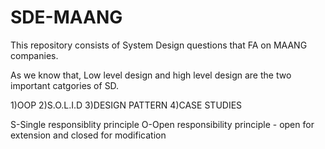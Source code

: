 # SDE-MAANG

This repository consists of System Design questions that FA on MAANG companies. 

As we know that, Low level design and high level design are the two important catgories of SD.

1)OOP
2)S.O.L.I.D
3)DESIGN PATTERN 
4)CASE STUDIES 

S-Single responsiblity principle
O-Open responsibility principle - open for extension and closed for modification
